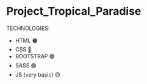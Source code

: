 ﻿# Project_Tropical_Paradise

TECHNOLOGIES:
* HTML 🟠
* CSS 🔵
* BOOTSTRAP 🟣
* SASS 🟣
* JS (very basic) 🟡
